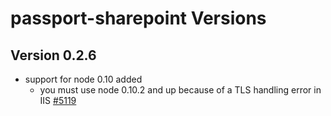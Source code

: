 # passport-sharepoint Versions


## Version 0.2.6

- support for node 0.10 added
  - you must use node 0.10.2 and up because of a TLS handling error in IIS [#5119](https://github.com/joyent/node/issues/5119)